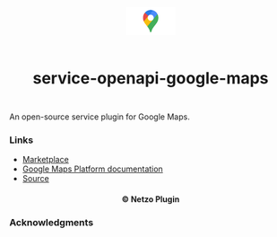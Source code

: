 <div align="center">
  <a href="https://netzo.io" target="_blank" >
    <img height="50" src="https://raw.githubusercontent.com/netzoio/netzo/main/plugins/services/service-openapi-google-maps/src/assets/icon.png" style="margin: 12px 0px" />
  </a>

  <h1 style="padding: 6px 0px 24px 0px">service-openapi-google-maps</h1>
</div>

An open-source service plugin for Google Maps.

### Links

- [Marketplace](https://app.netzo.io/marketplace/service-openapi-google-maps)
- [Google Maps Platform documentation](https://developers.google.com/maps)
- [Source](https://raw.githubusercontent.com/googlemaps/openapi-specification/main/dist/google-maps-platform-openapi3.json)

<div align="center">
  <h4>© Netzo Plugin</h4>
</div>

### Acknowledgments
